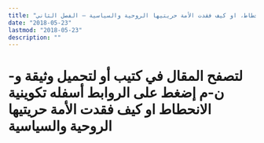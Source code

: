 ```yaml
---
title: "تكوينية الانحطاط، او كيف فقدت الأمة حريتيها الروحية والسياسية – الفصل الثاني"
date: "2018-05-23"
lastmod: "2018-05-23"
description: ""
---
```

# **لتصفح المقال في كتيب أو لتحميل وثيقة و-ن-م إضغط على الروابط أسفله** **تكوينية الانحطاط او كيف فقدت الأمة حريتيها الروحية والسياسية**

###